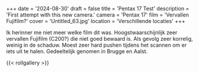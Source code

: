 +++
date = '2024-08-30'
draft = false
title = 'Pentax 17 Test'
description = 'First attempt with this new camera.'
camera = 'Pentax 17'
film = 'Vervallen Fujifilm?'
cover = 'Untitled_63.jpg'
location = 'Verschillende locaties'
+++

Ik herinner me niet meer welke film dit was. Hoogstwaarschijnlijk zeer vervallen Fujifilm (C200?) die niet goed bewaard is. 
Als gevolg zeer korrelig, weinig in de schaduw. Moest zeer hard pushen tijdens het scannen om er iets uit te halen.
Gedeeltelijk genomen in Brugge en Aalst.

{{< rollgallery >}}

